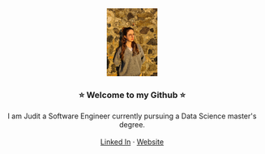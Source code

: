 <div align="center">

  <img src="https://raw.githubusercontent.com/jumalita/jumalita/main/20220124_171349.jpg" width="20%"> 


  <h3 align="center"> ⭐ Welcome to my Github ⭐ </h3>

  <p align="center">
    I am Judit a Software Engineer currently pursuing a Data Science master's degree.
    <br />
    <br />
    <a href="https://www.linkedin.com/in/judit-quintana-massana-8739231ba/">Linked In</a>
    ·
    <a href="https://jumalita.github.io/">Website</a>
    <!--·
    <a href="https://github.com/othneildrew/Best-README-Template/issues">Request Feature</a-->
  </p>
</div>
